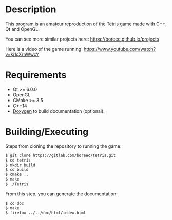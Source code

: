 # Description

This program is an amateur reproduction of the Tetris game made with C++, Qt and OpenGL. 

You can see more similar projects here: https://boreec.github.io/projects

Here is a video of the game running: https://www.youtube.com/watch?v=kj1cXrnWwcY

# Requirements

- Qt >= 6.0.0
- OpenGL
- CMake >= 3.5
- C++14
- [Doxygen](https://www.doxygen.nl/index.html) to build documentation (optional).

# Building/Executing

Steps from cloning the repository to running the game:
```bash
$ git clone https://gitlab.com/boreec/tetris.git
$ cd tetris
$ mkdir build
$ cd build
$ cmake ..
$ make
$ ./Tetris
```

From this step, you can generate the documentation:

```bash
$ cd doc
$ make
$ firefox ../../doc/html/index.html
```

